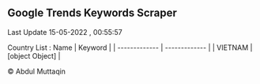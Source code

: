 

## Google Trends Keywords Scraper 
 
Last Update 15-05-2022 , 00:55:57

Country List :
 Name  | Keyword |
| ------------- | ------------- |
| VIETNAM | [object Object] |



© Abdul Muttaqin 
